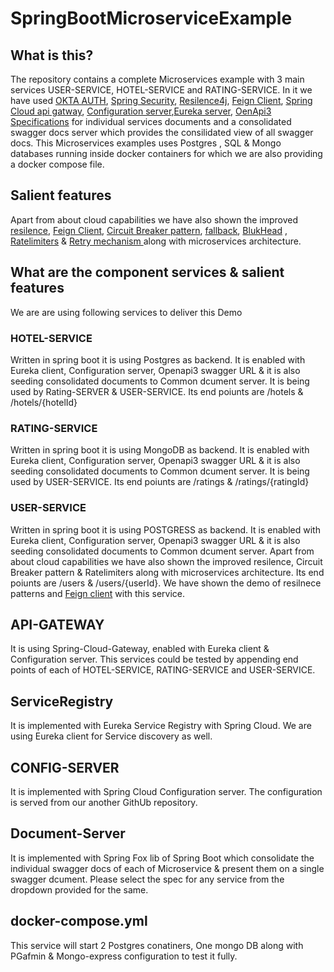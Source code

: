 # SpringBootMicroserviceExample

## What is this?
The repository contains a complete Microservices example with 3 main services USER-SERVICE, HOTEL-SERVICE and RATING-SERVICE.  In it we have used [OKTA AUTH](https://developer.okta.com/docs/concepts/how-okta-works/), [Spring Security](https://spring.io/projects/spring-security), [Resilence4j](https://resilience4j.readme.io/docs), [Feign Client](https://cloud.spring.io/spring-cloud-netflix/multi/multi_spring-cloud-feign.html), [Spring Cloud api gatway](https://spring.io/projects/spring-cloud-gateway), [Configuration server](https://spring.io/projects/spring-cloud-config),[Eureka server](https://cloud.spring.io/spring-cloud-netflix/multi/multi_spring-cloud-eureka-server.html), [OenApi3 Specifications](https://swagger.io/specification/) for individual services documents  and a consolidated swagger docs server which provides the consilidated view of all swagger docs. This Microservices examples uses Postgres , SQL & Mongo databases running inside docker containers for which we are also providing a docker compose file.

## Salient features
Apart from about cloud capabilities we have also shown the improved [resilence](https://resilience4j.readme.io/docs), [Feign Client](https://cloud.spring.io/spring-cloud-netflix/multi/multi_spring-cloud-feign.html), [Circuit Breaker pattern](https://martinfowler.com/bliki/CircuitBreaker.html), [fallback](https://martinfowler.com/bliki/CircuitBreaker.html), [BlukHead](https://reflectoring.io/bulkhead-with-resilience4j/) , [Ratelimiters](https://resilience4j.readme.io/docs/ratelimiter) & [Retry mechanism ](https://resilience4j.readme.io/docs/retry) along with microservices architecture.

## What are the component services & salient features
We are are using following services to deliver this Demo

### HOTEL-SERVICE
Written in spring boot it is using Postgres as backend. It is enabled with Eureka client, Configuration server, Openapi3 swagger URL & it is also seeding consolidated documents to Common dcument server. It is being used by Rating-SERVER  & USER-SERVICE. Its end poiunts are /hotels & /hotels/{hotelId}

### RATING-SERVICE
Written in spring boot it is using MongoDB as backend. It is enabled with Eureka client, Configuration server, Openapi3 swagger URL & it is also seeding consolidated documents to Common dcument server. It is being used by USER-SERVICE. Its end poiunts are /ratings & /ratings/{ratingId}

### USER-SERVICE
Written in spring boot it is using POSTGRESS as backend. It is enabled with Eureka client, Configuration server, Openapi3 swagger URL & it is also seeding consolidated documents to Common dcument server. Apart from about cloud capabilities we have also shown the improved resilence, Circuit Breaker pattern & Ratelimiters along with microservices architecture. Its end poiunts are /users & /users/{userId}. We have shown the demo of resilnece patterns and [Feign client](https://cloud.spring.io/spring-cloud-netflix/multi/multi_spring-cloud-feign.html) with this service.

## API-GATEWAY
It is using Spring-Cloud-Gateway, enabled with Eureka client & Configuration server. This services could be tested by appending end points of each of HOTEL-SERVICE, RATING-SERVICE and USER-SERVICE.

## ServiceRegistry
It is implemented with Eureka Service Registry with Spring Cloud. We are using Eureka client for Service discovery as well.

## CONFIG-SERVER
It is implemented with Spring Cloud Configuration server. The configuration is served from our another GithUb repository.

## Document-Server
It is implemented with Spring Fox lib of Spring Boot which consolidate the individual swagger docs of each of Microservice & present them on a single swagger dcument. Please select the spec for any service from the dropdown provided for the same.

## docker-compose.yml
This service will start 2 Postgres conatiners, One mongo DB along with PGafmin & Mongo-express configuration to test it fully.